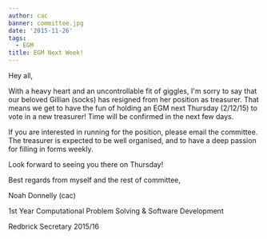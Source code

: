 ```yaml
---
author: cac
banner: committee.jpg
date: '2015-11-26'
tags:
  - EGM
title: EGM Next Week!
---
```


Hey all,

With a heavy heart and an uncontrollable fit of giggles, I'm sorry to say that
our beloved Gillian (socks) has resigned from her position as treasurer. That
means we get to have the fun of holding an EGM next Thursday (2/12/15) to vote
in a new treasurer! Time will be confirmed in the next few days.

If you are interested in running for the position, please email the committee.
The treasurer is expected to be well organised, and to have a deep passion for
filling in forms weekly.

Look forward to seeing you there on Thursday!

Best regards from myself and the rest of committee,

Noah Donnelly (cac)

1st Year Computational Problem Solving & Software Development

Redbrick Secretary 2015/16

